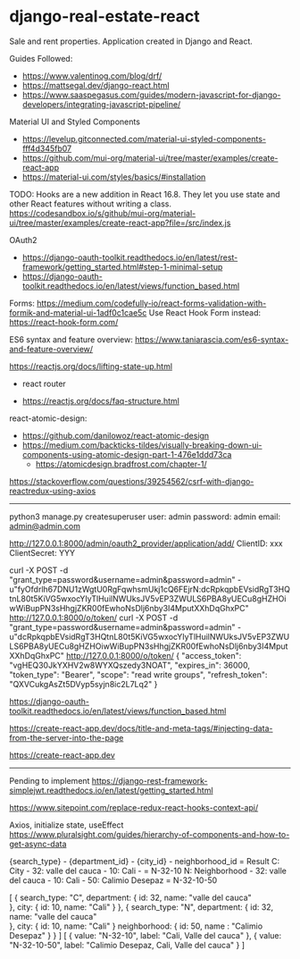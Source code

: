 # django-real-estate-react
Sale and rent properties. Application created in Django and React.

Guides Followed: 
- https://www.valentinog.com/blog/drf/
- https://mattsegal.dev/django-react.html
- https://www.saaspegasus.com/guides/modern-javascript-for-django-developers/integrating-javascript-pipeline/

Material UI and Styled Components
- https://levelup.gitconnected.com/material-ui-styled-components-fff4d345fb07 
- https://github.com/mui-org/material-ui/tree/master/examples/create-react-app
- https://material-ui.com/styles/basics/#installation



TODO: Hooks are a new addition in React 16.8. They let you use state and other React features without writing a class.
 https://codesandbox.io/s/github/mui-org/material-ui/tree/master/examples/create-react-app?file=/src/index.js
 
 OAuth2
  * https://django-oauth-toolkit.readthedocs.io/en/latest/rest-framework/getting_started.html#step-1-minimal-setup
 *  https://django-oauth-toolkit.readthedocs.io/en/latest/views/function_based.html
 
 Forms:
 https://medium.com/codefully-io/react-forms-validation-with-formik-and-material-ui-1adf0c1cae5c
    Use React Hook Form  instead: https://react-hook-form.com/
    
ES6 syntax and feature overview: 
https://www.taniarascia.com/es6-syntax-and-feature-overview/

https://reactjs.org/docs/lifting-state-up.html

- react router

- https://reactjs.org/docs/faq-structure.html

react-atomic-design:
* https://github.com/danilowoz/react-atomic-design
* https://medium.com/backticks-tildes/visually-breaking-down-ui-components-using-atomic-design-part-1-476e1ddd73ca
    * https://atomicdesign.bradfrost.com/chapter-1/

https://stackoverflow.com/questions/39254562/csrf-with-django-reactredux-using-axios


----

python3 manage.py createsuperuser
    user: admin
    password: admin
    email: admin@admin.com
    
http://127.0.0.1:8000/admin/oauth2_provider/application/add/
ClientID: xxx 
ClientSecret: YYY 

curl -X POST -d "grant_type=password&username=admin&password=admin" -u"fyOfdrlh67DNU1zWgtU0RgFqwhsmUkj1cQ6FEjrN:dcRpkqpbEVsidRgT3HQtnL80t5KiVG5wxocYIyTlHuilNWUksJV5vEP3ZWULS6PBA8yUECu8gHZHOiwWiBupPN3sHhgjZKR00fEwhoNsDlj6nby3I4MputXXhDqGhxPC" http://127.0.0.1:8000/o/token/
curl -X POST -d "grant_type=password&username=admin&password=admin" -u"dcRpkqpbEVsidRgT3HQtnL80t5KiVG5wxocYIyTlHuilNWUksJV5vEP3ZWULS6PBA8yUECu8gHZHOiwWiBupPN3sHhgjZKR00fEwhoNsDlj6nby3I4MputXXhDqGhxPC" http://127.0.0.1:8000/o/token/
    {
        "access_token": "vgHEQ30JkYXHV2w8WYXQszedy3NOAT", 
        "expires_in": 36000, 
        "token_type": "Bearer", 
        "scope": "read write groups", 
        "refresh_token": "QXVCukgAsZt5DVyp5syjn8ic2L7Lq2"
    }

https://django-oauth-toolkit.readthedocs.io/en/latest/views/function_based.html

https://create-react-app.dev/docs/title-and-meta-tags/#injecting-data-from-the-server-into-the-page


https://create-react-app.dev

---

Pending to implement https://django-rest-framework-simplejwt.readthedocs.io/en/latest/getting_started.html

https://www.sitepoint.com/replace-redux-react-hooks-context-api/

Axios, initialize state, useEffect
https://www.pluralsight.com/guides/hierarchy-of-components-and-how-to-get-async-data



{search_type}		-	{department_id}			- 	{city_id}		-	neighborhood_id 		= 	Result
C: City				-	32: valle del cauca		-	10: Cali 		-							=	N-32-10 
N: Neighborhood		-	32: valle del cauca		-	10: Cali		-	50: Calimio Desepaz		=	N-32-10-50

[
   {
        search_type: "C",
        department: {
            id: 32,
            name: "valle del cauca"    
        },
        city: {
            id: 10,
            name: "Cali"
        }
    },
    {
        search_type: "N",
        department: {
            id: 32,
            name: "valle del cauca"    
        },
        city: {
            id: 10,
            name: "Cali"
        }
        neighborhood: {
            id: 50,
            name : "Calimio Desepaz"
        }
    }
]
[
	{
		value: "N-32-10",
		label: "Cali, Valle del cauca"
	},
	{
		value: "N-32-10-50",
		label: "Calimio Desepaz, Cali, Valle del cauca"
	}
]
